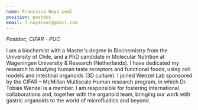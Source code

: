 ```yaml
---
name: Francisca Noya Leal
position: postdoc
email: f.noyaleal@gmail.com
---
```


_Postdoc, CIFAR - PUC_<br>


I am a biochemist with a Master's degree in Biochemistry from the University of Chile, and a PhD candidate in Molecular Nutrition at Wageningen University & Research (Netherlands). I have dedicated my research to studying human taste receptors and functional foods, using cell models and intestinal organoids (3D culture). I joined Wenzel Lab sponsored by the CIFAR – McMillan Multiscale Human research program, in which Dr. Tobias Wenzel is a member. I am responsible for fostering international collaborations and, together with the organoid team, bringing our work with gastric organoids to the world of microfluidics and beyond.
